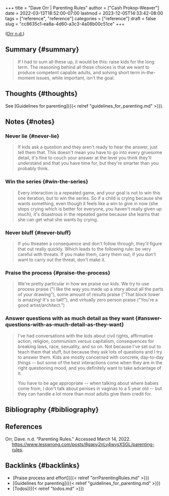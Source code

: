 +++
title = "Dave Orr | Parenting Rules"
author = ["Cash Prokop-Weaver"]
date = 2022-03-13T18:52:00-07:00
lastmod = 2023-12-05T14:33:42-08:00
tags = ["reference", "reference"]
categories = ["reference"]
draft = false
slug = "cc8635c1-ea8a-4d60-a3c3-4a08b00c51ce"
+++

(<a href="#citeproc_bib_item_1">Orr n.d.</a>)


## Summary {#summary}

> If I had to sum all these up, it would be this: raise kids for the long term. The reasoning behind all these choices is that we want to produce competent capable adults, and solving short term in-the-moment issues, while important, isn't the goal.


## Thoughts {#thoughts}

See [Guidelines for parenting]({{< relref "guidelines_for_parenting.md" >}}).


## Notes {#notes}


### Never lie {#never-lie}

> If kids ask a question and they aren't ready to hear the answer, just tell them that. This doesn't mean you have to go into every gruesome detail, it's fine to couch your answer at the level you think they'll understand and that you have time for, but they're smarter than you probably think.


### Win the series {#win-the-series}

> Every interaction is a repeated game, and your goal is not to win this one iteration, but to win the series. So if a child is crying because she wants something, even though it feels like a win to give in now (she stops crying which is better for everyone, you haven't really given up much), it's disastrous in the repeated game because she learns that she can get what she wants by crying.


### Never bluff {#never-bluff}

> If you threaten a consequence and don't follow through, they'll figure that out really quickly. Which leads to the following rule: be very careful with threats. If you make them, carry them out; if you don't want to carry out the threat, don't make it.


### Praise the process {#praise-the-process}

> We're pretty particular in how we praise our kids. We try to use process praise ("I like the way you made up a story about all the parts of your drawing"), some amount of results praise ("That block tower is amazing! It's so tall!"), and virtually zero person praise ("You're a good artist/architect.")


### Answer questions with as much detail as they want {#answer-questions-with-as-much-detail-as-they-want}

> I've had conversations with the kids about civil rights, affirmative action, religion, communism versus capitalism, consequences for breaking laws, race, sexuality, and so on. Not because I've set out to teach them that stuff, but because they ask lots of questions and I try to answer them. Kids are mostly concerned with concrete, day-to-day things -- but some of the best interactions come when they are in the right questioning mood, and you definitely want to take advantage of it.
>
> You have to be age appropriate -- when talking about where babies come from, I don't talk about penises in vaginas to a 5 year old -- but they can handle a lot more than most adults give them credit for.


## Bibliography {#bibliography}

## References

<style>.csl-entry{text-indent: -1.5em; margin-left: 1.5em;}</style><div class="csl-bib-body">
  <div class="csl-entry"><a id="citeproc_bib_item_1"></a>Orr, Dave. n.d. “Parenting Rules.” Accessed March 14, 2022. <a href="https://www.lesswrong.com/posts/8gapy2nLy4wysXSGL/parenting-rules">https://www.lesswrong.com/posts/8gapy2nLy4wysXSGL/parenting-rules</a>.</div>
</div>


## Backlinks {#backlinks}

-   [Praise process and effort]({{< relref "orrParentingRules.md" >}})
-   [Guidelines for parenting]({{< relref "guidelines_for_parenting.md" >}})
-   [Todos]({{< relref "todos.md" >}})
